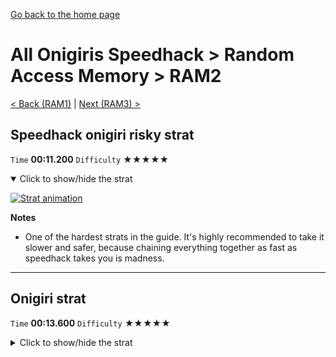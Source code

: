 [Go back to the home page](https://github.com/Doublevil/scbspeedrun)

# All Onigiris Speedhack > Random Access Memory > RAM2

[< Back (RAM1)](https://github.com/Doublevil/scbspeedrun/blob/main/levels/arb_sh/RAM/RAM1.md) | [Next (RAM3) >](https://github.com/Doublevil/scbspeedrun/blob/main/levels/arb_sh/RAM/RAM3.md)

## Speedhack onigiri risky strat

`Time` **00:11.200** `Difficulty` ★★★★★
<details open>
  <summary>Click to show/hide the strat</summary>

  [![Strat animation](https://github.com/Doublevil/scbspeedrun/blob/main/media/levels/RAM/RAM2_S_OnigiriRisky.webp)](https://github.com/Doublevil/scbspeedrun/blob/main/media/levels/RAM/RAM2_S_OnigiriRisky.mp4?raw=true)

  **Notes**
  - One of the hardest strats in the guide. It's highly recommended to take it slower and safer, because chaining everything together as fast as speedhack takes you is madness.
</details>

---
## Onigiri strat

`Time` **00:13.600** `Difficulty` ★★★★★
<details>
  <summary>Click to show/hide the strat</summary>

  [![Strat animation](https://github.com/Doublevil/scbspeedrun/blob/main/media/levels/RAM/RAM2_OnigiriStrat.webp)](https://github.com/Doublevil/scbspeedrun/blob/main/media/levels/RAM/RAM2_OnigiriStrat.mp4?raw=true)

  **Notes**
  - The strat shows an ultra-optimized version, but you can (and should!) take it slower and safer.
</details>
